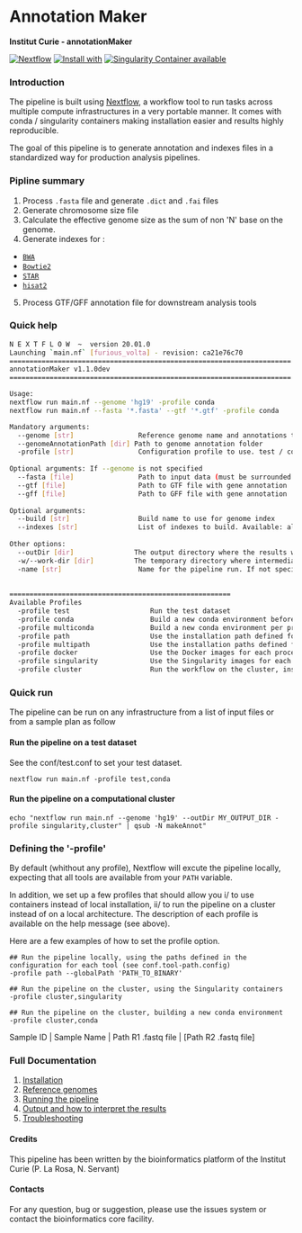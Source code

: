 # Annotation Maker

**Institut Curie - annotationMaker**

[![Nextflow](https://img.shields.io/badge/nextflow-%E2%89%A50.32.0-brightgreen.svg)](https://www.nextflow.io/)
[![Install with](https://anaconda.org/anaconda/conda-build/badges/installer/conda.svg)](https://conda.anaconda.org/anaconda)
[![Singularity Container available](https://img.shields.io/badge/singularity-available-7E4C74.svg)](https://singularity.lbl.gov/)
<!--[![Docker Container available](https://img.shields.io/badge/docker-available-003399.svg)](https://www.docker.com/)-->

### Introduction

The pipeline is built using [Nextflow](https://www.nextflow.io), a workflow tool to run tasks across multiple compute infrastructures in a very portable manner. 
It comes with conda / singularity containers making installation easier and results highly reproducible.

The goal of this pipeline is to generate annotation and indexes files in a standardized way for production analysis pipelines.

### Pipline summary

1. Process `.fasta` file and generate `.dict` and `.fai` files
2. Generate chromosome size file
3. Calculate the effective genome size as the sum of non 'N' base on the genome.
4. Generate indexes for :
- [`BWA`](http://bio-bwa.sourceforge.net/)
- [`Bowtie2`](http://bowtie-bio.sourceforge.net/bowtie2/index.shtml) 
- [`STAR`](https://github.com/alexdobin/STAR)
- [`hisat2`](http://ccb.jhu.edu/software/hisat2/index.shtml)
5. Process GTF/GFF annotation file for downstream analysis tools

### Quick help

```bash
N E X T F L O W  ~  version 20.01.0
Launching `main.nf` [furious_volta] - revision: ca21e76c70
======================================================================
annotationMaker v1.1.0dev
======================================================================

Usage:
nextflow run main.nf --genome 'hg19' -profile conda
nextflow run main.nf --fasta '*.fasta' --gtf '*.gtf' -profile conda

Mandatory arguments:
  --genome [str]                Reference genome name and annotations to use
  --genomeAnnotationPath [dir] Path to genome annotation folder
  -profile [str]                Configuration profile to use. test / conda / toolsPath / singularity / cluster (see below)
 
Optional arguments: If --genome is not specified
  --fasta [file]                Path to input data (must be surrounded with quotes)
  --gtf [file]                  Path to GTF file with gene annotation
  --gff [file]                  Path to GFF file with gene annotation
	  
Optional arguments:
  --build [str]                 Build name to use for genome index
  --indexes [str]               List of indexes to build. Available: all,bwa,star,bowtie2,hisat2,none. Default: all
		  
Other options:
  --outDir [dir]               The output directory where the results will be saved
  -w/--work-dir [dir]          The temporary directory where intermediate data will be saved
  -name [str]                   Name for the pipeline run. If not specified, Nextflow will automatically generate a random mnemonic.
				  
			  
=======================================================
Available Profiles
  -profile test                    Run the test dataset
  -profile conda                   Build a new conda environment before running the pipeline. Use `--condaCacheDir` to define the conda cache path
  -profile multiconda              Build a new conda environment per process before running the pipeline. Use `--condaCacheDir` to define the conda cache path
  -profile path                    Use the installation path defined for all tools. Use `--globalPath` to define the insallation path
  -profile multipath               Use the installation paths defined for each tool. Use `--globalPath` to define the insallation path
  -profile docker                  Use the Docker images for each process
  -profile singularity             Use the Singularity images for each process. Use `--singularityPath` to define the insallation path
  -profile cluster                 Run the workflow on the cluster, instead of locally
```

### Quick run

The pipeline can be run on any infrastructure from a list of input files or from a sample plan as follow

#### Run the pipeline on a test dataset
See the conf/test.conf to set your test dataset.

```
nextflow run main.nf -profile test,conda

```

#### Run the pipeline on a computational cluster

```
echo "nextflow run main.nf --genome 'hg19' --outDir MY_OUTPUT_DIR -profile singularity,cluster" | qsub -N makeAnnot"

```

### Defining the '-profile'

By default (whithout any profile), Nextflow will excute the pipeline locally, expecting that all tools are available from your `PATH` variable.

In addition, we set up a few profiles that should allow you i/ to use containers instead of local installation, ii/ to run the pipeline on a cluster instead of on a local architecture.
The description of each profile is available on the help message (see above).

Here are a few examples of how to set the profile option.

```
## Run the pipeline locally, using the paths defined in the configuration for each tool (see conf.tool-path.config)
-profile path --globalPath 'PATH_TO_BINARY'

## Run the pipeline on the cluster, using the Singularity containers
-profile cluster,singularity

## Run the pipeline on the cluster, building a new conda environment
-profile cluster,conda

```

Sample ID | Sample Name | Path R1 .fastq file | [Path R2 .fastq file]

### Full Documentation

1. [Installation](docs/installation.md)
2. [Reference genomes](docs/reference_genomes.md)
3. [Running the pipeline](docs/usage.md)
4. [Output and how to interpret the results](docs/output.md)
5. [Troubleshooting](docs/troubleshooting.md)

#### Credits

This pipeline has been written by the bioinformatics platform of the Institut Curie (P. La Rosa, N. Servant)

#### Contacts

For any question, bug or suggestion, please use the issues system or contact the bioinformatics core facility.

